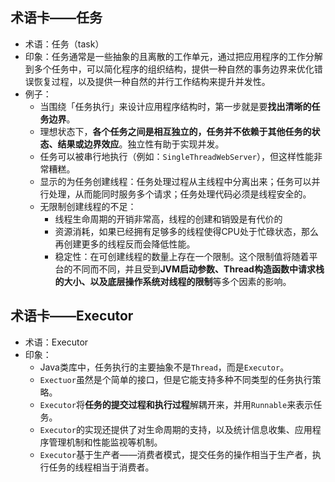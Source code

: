 
## 术语卡——任务
- 术语：任务（task）
- 印象：任务通常是一些抽象的且离散的工作单元，通过把应用程序的工作分解到多个任务中，可以简化程序的组织结构，提供一种自然的事务边界来优化错误恢复过程，以及提供一种自然的并行工作结构来提升并发性。
- 例子：
	- 当围绕「任务执行」来设计应用程序结构时，第一步就是要**找出清晰的任务边界**。
	- 理想状态下，**各个任务之间是相互独立的，任务并不依赖于其他任务的状态、结果或边界效应**。独立性有助于实现并发。
	- 任务可以被串行地执行（例如：`SingleThreadWebServer`），但这样性能非常糟糕。
	- 显示的为任务创建线程：任务处理过程从主线程中分离出来；任务可以并行处理，从而能同时服务多个请求；任务处理代码必须是线程安全的。
	- 无限制创建线程的不足：
		- 线程生命周期的开销非常高，线程的创建和销毁是有代价的
		- 资源消耗，如果已经拥有足够多的线程使得CPU处于忙碌状态，那么再创建更多的线程反而会降低性能。
		- 稳定性：在可创建线程的数量上存在一个限制。这个限制值将随着平台的不同而不同，并且受到**JVM启动参数、Thread构造函数中请求栈的大小、以及底层操作系统对线程的限制**等多个因素的影响。

## 术语卡——Executor
- 术语：Executor
- 印象：
	- Java类库中，任务执行的主要抽象不是`Thread`，而是`Executor`。
	- `Exectuor`虽然是个简单的接口，但是它能支持多种不同类型的任务执行策略。
	- `Executor`将**任务的提交过程和执行过程**解耦开来，并用`Runnable`来表示任务。
	- `Executor`的实现还提供了对生命周期的支持，以及统计信息收集、应用程序管理机制和性能监视等机制。
	- `Executor`基于生产者——消费者模式，提交任务的操作相当于生产者，执行任务的线程相当于消费者。